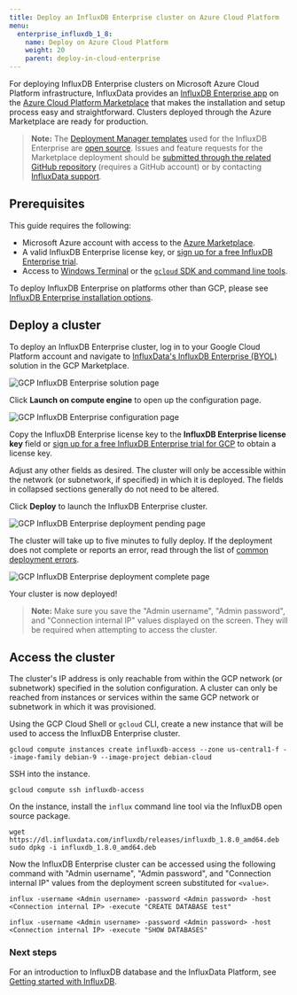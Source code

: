 ```yaml
---
title: Deploy an InfluxDB Enterprise cluster on Azure Cloud Platform
menu:
  enterprise_influxdb_1_8:
    name: Deploy on Azure Cloud Platform
    weight: 20
    parent: deploy-in-cloud-enterprise
---
```


For deploying InfluxDB Enterprise clusters on Microsoft Azure Cloud Platform infrastructure, InfluxData provides an [InfluxDB Enterprise app](https://azuremarketplace.microsoft.com/en-us/marketplace/apps/influxdata.influxdb-enterprise-cluster) on the [Azure Cloud Platform Marketplace](https://azuremarketplace.microsoft.com/) that makes the installation and setup process easy and straightforward. Clusters deployed through the Azure Marketplace are ready for production.

> **Note:** The [Deployment Manager templates](https://cloud.google.com/deployment-manager/) used for the InfluxDB Enterprise are [open source](https://github.com/influxdata/azure-resource-manager-influxdb-enterprise). Issues and feature requests for the Marketplace deployment should be [submitted through the related GitHub repository](https://github.com/influxdata/azure-resource-manager-influxdb-enterprise/issues/new) (requires a GitHub account) or by contacting [InfluxData support](mailto:Support@InfluxData.com).

## Prerequisites

This guide requires the following:

- Microsoft Azure account with access to the [Azure Marketplace](https://cloud.google.com/marketplace/).
- A valid InfluxDB Enterprise license key, or [sign up for a free InfluxDB Enterprise trial](?).
- Access to [Windows Terminal](https://cloud.google.com/shell/) or the [`gcloud` SDK and command line tools](https://cloud.google.com/sdk/).

To deploy InfluxDB Enterprise on platforms other than GCP, please see [InfluxDB Enterprise installation options](/enterprise_influxdb/v1.8/introduction/installation_guidelines).

## Deploy a cluster

To deploy an InfluxDB Enterprise cluster, log in to your Google Cloud Platform account and navigate to [InfluxData's InfluxDB Enterprise (BYOL)](https://console.cloud.google.com/partner/editor/influxdata-public/influxdb-enterprise-byol) solution in the GCP Marketplace.

![GCP InfluxDB Enterprise solution page](/img/enterprise/gcp/byol-intro-1.png)

Click __Launch on compute engine__ to open up the configuration page.

![GCP InfluxDB Enterprise configuration page](/img/enterprise/gcp/byol-intro-2.png)

Copy the InfluxDB Enterprise license key to the __InfluxDB Enterprise license key__ field or [sign up for a free InfluxDB Enterprise trial for GCP](https://portal.influxdata.com/users/gcp) to obtain a license key.

Adjust any other fields as desired. The cluster will only be accessible within the network (or subnetwork, if specified) in which it is deployed. The fields in collapsed sections generally do not need to be altered.

Click __Deploy__ to launch the InfluxDB Enterprise cluster.

![GCP InfluxDB Enterprise deployment pending page](/img/enterprise/gcp/byol-intro-3.png)

The cluster will take up to five minutes to fully deploy. If the deployment does not complete or reports an error, read through the list of [common deployment errors](https://cloud.google.com/marketplace/docs/troubleshooting).

![GCP InfluxDB Enterprise deployment complete page](/img/enterprise/gcp/byol-intro-4.png)

Your cluster is now deployed!

> **Note:** Make sure you save the "Admin username", "Admin password", and "Connection internal IP" values displayed on the screen. They will be required when attempting to access the cluster.

## Access the cluster

The cluster's IP address is only reachable from within the GCP network (or subnetwork) specified in the solution configuration. A cluster can only be reached from instances or services within the same GCP network or subnetwork in which it was provisioned.

Using the GCP Cloud Shell or `gcloud` CLI, create a new instance that will be used to access the InfluxDB Enterprise cluster.

```
gcloud compute instances create influxdb-access --zone us-central1-f --image-family debian-9 --image-project debian-cloud
```

SSH into the instance.

```
gcloud compute ssh influxdb-access
```

On the instance, install the `influx` command line tool via the InfluxDB open source package.

```
wget https://dl.influxdata.com/influxdb/releases/influxdb_1.8.0_amd64.deb
sudo dpkg -i influxdb_1.8.0_amd64.deb
```

Now the InfluxDB Enterprise cluster can be accessed using the following command with "Admin username", "Admin password", and "Connection internal IP" values from the deployment screen substituted for `<value>`.

```
influx -username <Admin username> -password <Admin password> -host <Connection internal IP> -execute "CREATE DATABASE test"

influx -username <Admin username> -password <Admin password> -host <Connection internal IP> -execute "SHOW DATABASES"
```

### Next steps

For an introduction to InfluxDB database and the InfluxData Platform, see [Getting started with InfluxDB](/platform/introduction/getting-started).
